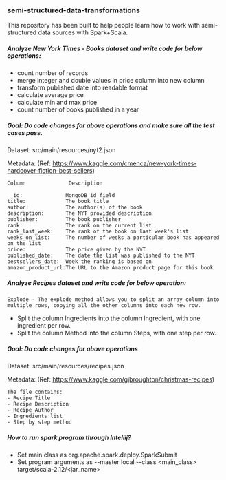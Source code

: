 ### semi-structured-data-transformations
This repository has been built to help people learn how to work with semi-structured data sources with Spark+Scala.

##### Analyze New York Times - Books dataset and write code for below operations:
- count number of records
- merge integer and double values in price column into new column
- transform published date into readable format 
- calculate average price
- calculate min and max price
- count number of books published in a year

##### Goal: Do code changes for above operations and make sure all the test cases pass.

Dataset: src/main/resources/nyt2.json

Metadata: (Ref: https://www.kaggle.com/cmenca/new-york-times-hardcover-fiction-best-sellers)
    
    Column              Description
    
     _id:              MongoDB id field
    title:             The book title
    author:            The author(s) of the book
    description:       The NYT provided description
    publisher:         The book publisher
    rank:              The rank on the current list
    rank_last_week:    The rank of the book on last week's list
    weeks_on_list:     The number of weeks a particular book has appeared on the list
    price:             The price given by the NYT
    published_date:    The date the list was published to the NYT
    bestsellers_date:  Week the ranking is based on
    amazon_product_url:The URL to the Amazon product page for this book


##### Analyze Recipes dataset and write code for below operation:

    Explode - The explode method allows you to split an array column into multiple rows, copying all the other columns into each new row.

-  Split the column Ingredients into the column Ingredient, with one ingredient per row.
-  Split the column Method into the column Steps, with one step per row.
  
##### Goal: Do code changes for above operations 

Dataset: src/main/resources/recipes.json

Metadata: (Ref: https://www.kaggle.com/gjbroughton/christmas-recipes)

    The file contains:
    - Recipe Title
    - Recipe Description
    - Recipe Author
    - Ingredients list
    - Step by step method
    

##### How to run spark program through Intellij?
- Set main class as 
    org.apache.spark.deploy.SparkSubmit
- Set program arguments as
   --master local --class <main_class> target/scala-2.12/<jar_name>
